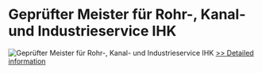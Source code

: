 # Geprüfter Meister für Rohr-, Kanal- und Industrieservice IHK
![Geprüfter Meister für Rohr-, Kanal- und Industrieservice IHK](https://mycommerce.akamaized.net/api/pimages/P300635412/BIG/300635412.JPG)
[>> Detailed information](https://secure.shareit.com/shareit/product.html?productid=300635412&affiliateid=200057808)